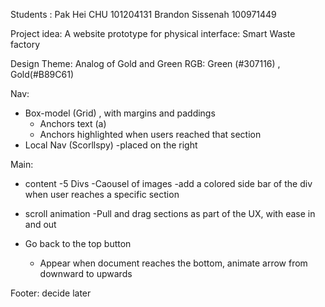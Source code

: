 Students : Pak Hei CHU 101204131
            Brandon Sissenah 100971449

Project idea: A website prototype for physical interface: Smart Waste factory

Design Theme: Analog  of Gold and Green 
RGB: Green (#307116) , Gold(#B89C61)

Nav: 
- Box-model (Grid) , with margins and paddings
    - Anchors text (a)
    - Anchors highlighted when users reached that section
- Local Nav (Scorllspy)
    -placed on the right 

Main: 

- content
    -5 Divs
    -Caousel of images
    -add a colored side bar of the div when user reaches a specific section

- scroll animation
    -Pull and drag sections as part of the UX, with ease in and out

- Go back to the top button
    - Appear when document reaches the bottom, animate arrow from       downward to upwards


Footer: decide later


